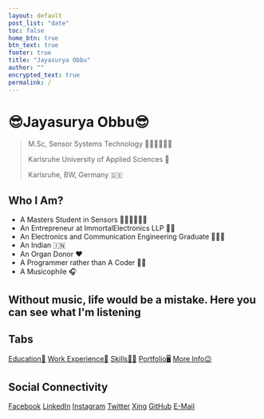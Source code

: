 ```yaml
---
layout: default
post_list: "date"
toc: false
home_btn: true
btn_text: true
footer: true
title: "Jayasurya Obbu"
author: ""
encrypted_text: true
permalink: /
---
```


# **😎Jayasurya Obbu😎**

> M.Sc, Sensor Systems Technology 👨🏻‍🎓👨🏻‍🎓
>
> Karlsruhe University of Applied Sciences 🏫
>
> Karlsruhe, BW, Germany 🇩🇪

##  Who I Am?
* A Masters Student in Sensors 👨🏻‍🎓👨🏻‍🎓
* An Entrepreneur at ImmortalElectronics LLP 👨‍💼
* An Electronics and Communication Engineering Graduate 👨🏻‍🎓
* An Indian 🇮🇳
* An Organ Donor ❤️
* A Programmer rather than A Coder 👨‍💻
* A Musicophile 🎧

## Without music, life would be a mistake. Here you can see what I'm listening
<ul id="tracklist" ></ul>

<script>
            var url = 'https://ws.audioscrobbler.com/2.0?method=user.getRecentTracks&user=jayasuryaobbu&limit=6&api_key=33cdaddff9d11f6c16bc9c015757bec9&format=json';
            var getJSON = function (url, callback) {
              var xhr = new XMLHttpRequest();
              xhr.open('GET', url, true);
              xhr.responseType = 'json';
              xhr.onload = function () {
                var status = xhr.status;
                if (status === 200) {
                  callback(null, xhr.response);
                } else {
                  callback(status, xhr.response);
                }
              };
              xhr.send();
            };
            
            function timeAgo(time) {
              var units = [{
                  name: "second",
                  limit: 60,
                  in_seconds: 1
                },
                {
                  name: "minute",
                  limit: 3600,
                  in_seconds: 60
                },
                {
                  name: "hour",
                  limit: 86400,
                  in_seconds: 3600
                },
                {
                  name: "day",
                  limit: 604800,
                  in_seconds: 86400
                },
                {
                  name: "week",
                  limit: 2629743,
                  in_seconds: 604800
                },
                {
                  name: "month",
                  limit: 31556926,
                  in_seconds: 2629743
                },
                {
                  name: "year",
                  limit: null,
                  in_seconds: 31556926
                }
              ];
            
              var diff = (new Date() - new Date(time * 1000)) / 1000;
              if (diff < 5) return "now";
            
              var i = 0,
                unit;
              while (unit = units[i++]) {
                if (diff < unit.limit || !unit.limit) {
                  var diff = Math.floor(diff / unit.in_seconds);
                  return diff + " " + unit.name + (diff > 1 ? "s" : "") + ' ago';
                }
              };
            }
            
            getJSON(url,
              function (err, data) {
                if (err !== null) {
                  console.log('Something went wrong: ' + data.message);
                } else {
                  var nowplaying = '';
                  var info = data.recenttracks.track[0];
                  var recent = data.recenttracks.track[1];
                  var track = info.name;
                  var artist = info.artist["#text"];
                  var album = info.album["#text"];
                  var cover = info.image[3]["#text"];
                  var url = info.url;
                  var listening = info["@attr"];
                  var headphones = '<span>Listening to 🎧</span> ';
                  nowplaying += headphones + '<em><strong>' + track + '</strong> by <strong>' + artist + '</strong></em>';
            
                  if (listening)
                    nowplaying += ' <small>right now</small></li>';
                  else
                    nowplaying += ' <small>' + timeAgo(info.date['uts']) + '</small></li>';
            
                  nowplaying += '<br>' + headphones + '<em><strong>' + recent.name + '</strong> by <strong>' + recent.artist['#text'] + '</strong></em>';
                  nowplaying += ' <small>' + timeAgo(recent.date['uts']) + '</small></li>';
            
                  document.getElementById('tracklist').innerHTML = nowplaying;
        }
    });
  </script>

## Tabs

[Education📖](education.md) [Work Experience💼](work-experience.md) [Skills🤹🏼](skills.md) [Portfolio🖥️](portfolio.md) [More Info😉](additional_info.md)

## Social Connectivity

[Facebook](https://www.facebook.com/jayasurya.obbu/) [LinkedIn](https://www.linkedin.com/in/jayasurya-obbu/) [Instagram](https://www.instagram.com/mr__circuit/) [Twitter](https://twitter.com/JayasuryaObbu) [Xing](https://www.xing.com/profile/Jayasurya_Obbu/) [GitHub](https://github.com/mr-circuit) [E-Mail]( mailto:hello@jayasurya.me)